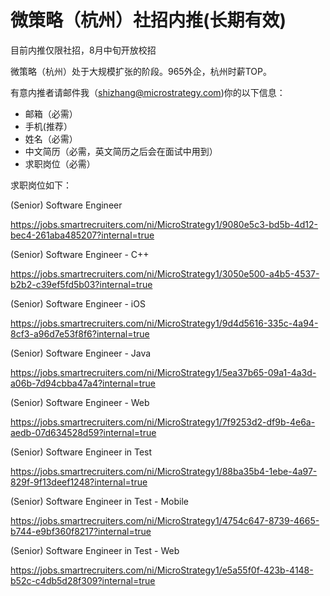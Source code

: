 # 微策略（杭州）社招内推(长期有效)
目前内推仅限社招，8月中旬开放校招

微策略（杭州）处于大规模扩张的阶段。965外企，杭州时薪TOP。

有意内推者请邮件我（shizhang@microstrategy.com)你的以下信息：
- 邮箱（必需）
- 手机(推荐）
- 姓名（必需）
- 中文简历（必需，英文简历之后会在面试中用到）
- 求职岗位（必需）

求职岗位如下：

(Senior) Software Engineer

https://jobs.smartrecruiters.com/ni/MicroStrategy1/9080e5c3-bd5b-4d12-bec4-261aba485207?internal=true

(Senior) Software Engineer - C++

https://jobs.smartrecruiters.com/ni/MicroStrategy1/3050e500-a4b5-4537-b2b2-c39ef5fd5b03?internal=true

(Senior) Software Engineer - iOS

https://jobs.smartrecruiters.com/ni/MicroStrategy1/9d4d5616-335c-4a94-8cf3-a96d7e53f8f6?internal=true

(Senior) Software Engineer - Java

https://jobs.smartrecruiters.com/ni/MicroStrategy1/5ea37b65-09a1-4a3d-a06b-7d94cbba47a4?internal=true

(Senior) Software Engineer - Web

https://jobs.smartrecruiters.com/ni/MicroStrategy1/7f9253d2-df9b-4e6a-aedb-07d634528d59?internal=true

(Senior) Software Engineer in Test

https://jobs.smartrecruiters.com/ni/MicroStrategy1/88ba35b4-1ebe-4a97-829f-9f13deef1248?internal=true

(Senior) Software Engineer in Test - Mobile

https://jobs.smartrecruiters.com/ni/MicroStrategy1/4754c647-8739-4665-b744-e9bf360f8217?internal=true

(Senior) Software Engineer in Test - Web

https://jobs.smartrecruiters.com/ni/MicroStrategy1/e5a55f0f-423b-4148-b52c-c4db5d28f309?internal=true
